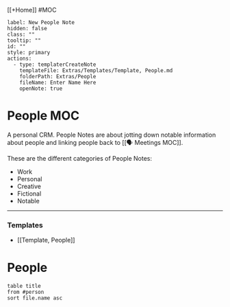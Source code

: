 [[+Home]] #MOC

```meta-bind-button
label: New People Note
hidden: false
class: ""
tooltip: ""
id: ""
style: primary
actions:
  - type: templaterCreateNote
    templateFile: Extras/Templates/Template, People.md
    folderPath: Extras/People
    fileName: Enter Name Here
    openNote: true

```

# People MOC
A personal CRM. People Notes are about jotting down notable information about people and linking people back to [[🗣 Meetings MOC]].

These are the different categories of People Notes:
- Work
- Personal
- Creative
- Fictional
- Notable

---
### Templates
- [[Template, People]]

# People

```dataview
table title
from #person 
sort file.name asc
```
